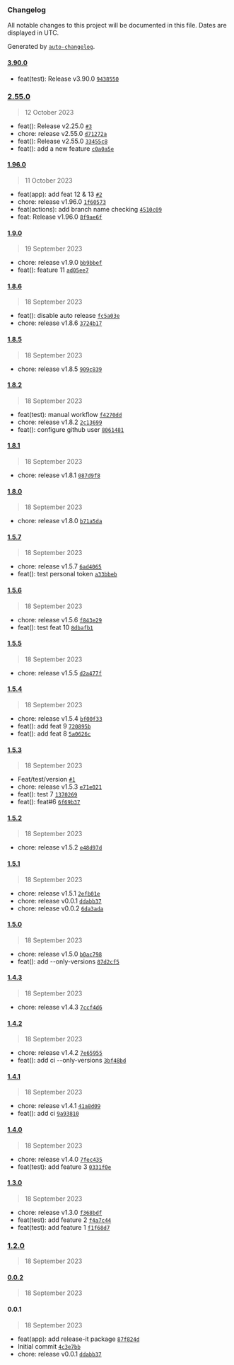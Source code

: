 ### Changelog

All notable changes to this project will be documented in this file. Dates are displayed in UTC.

Generated by [`auto-changelog`](https://github.com/CookPete/auto-changelog).

#### [3.90.0](https://github.com/ahmed-khateeb/versioning/compare/2.55.0...3.90.0)

- feat(test): Release v3.90.0 [`9438550`](https://github.com/ahmed-khateeb/versioning/commit/9438550bac6e81b3201b3eb2b0bc28bda75660c1)

### [2.55.0](https://github.com/ahmed-khateeb/versioning/compare/1.96.0...2.55.0)

> 12 October 2023

- feat(): Release v2.25.0 [`#3`](https://github.com/ahmed-khateeb/versioning/pull/3)
- chore: release v2.55.0 [`d71272a`](https://github.com/ahmed-khateeb/versioning/commit/d71272a3a76b183b9e09e5d2d61c21cfc944b19b)
- feat(): Release v2.55.0 [`33455c8`](https://github.com/ahmed-khateeb/versioning/commit/33455c8848b3dc064c818694866666a0143d65b1)
- feat(): add a new feature [`c0a0a5e`](https://github.com/ahmed-khateeb/versioning/commit/c0a0a5e1687b9c448d52fa0c8cac3f659b8be359)

#### [1.96.0](https://github.com/ahmed-khateeb/versioning/compare/1.9.0...1.96.0)

> 11 October 2023

- feat(app): add feat 12 & 13 [`#2`](https://github.com/ahmed-khateeb/versioning/pull/2)
- chore: release v1.96.0 [`1f60573`](https://github.com/ahmed-khateeb/versioning/commit/1f60573f61b64b4c49ef1f030d0538646275641c)
- feat(actions): add branch name checking [`4510c09`](https://github.com/ahmed-khateeb/versioning/commit/4510c099061e46dc7d3147a5c601ef83df473ed9)
- feat: Release v1.96.0 [`8f9ae6f`](https://github.com/ahmed-khateeb/versioning/commit/8f9ae6fd97c52c21afd4b6a27dc6d079851d23c7)

#### [1.9.0](https://github.com/ahmed-khateeb/versioning/compare/1.8.6...1.9.0)

> 19 September 2023

- chore: release v1.9.0 [`bb9bbef`](https://github.com/ahmed-khateeb/versioning/commit/bb9bbefb2953c579cd079215ead1e6368d18b2d3)
- feat(): feature 11 [`ad05ee7`](https://github.com/ahmed-khateeb/versioning/commit/ad05ee71f886fbb97cd0a23ce699bb2a59dc7ced)

#### [1.8.6](https://github.com/ahmed-khateeb/versioning/compare/1.8.5...1.8.6)

> 18 September 2023

- feat(): disable auto release [`fc5a03e`](https://github.com/ahmed-khateeb/versioning/commit/fc5a03e6e3b1d8ca4f4d352bb66fe3acee42dfe3)
- chore: release v1.8.6 [`3724b17`](https://github.com/ahmed-khateeb/versioning/commit/3724b17da591db8fa9615dc2ef8a95d14928ca1e)

#### [1.8.5](https://github.com/ahmed-khateeb/versioning/compare/1.8.2...1.8.5)

> 18 September 2023

- chore: release v1.8.5 [`909c839`](https://github.com/ahmed-khateeb/versioning/commit/909c839ac136628c4e99b2bf7f888e4ecff9c231)

#### [1.8.2](https://github.com/ahmed-khateeb/versioning/compare/1.8.1...1.8.2)

> 18 September 2023

- feat(test): manual workflow [`f4270dd`](https://github.com/ahmed-khateeb/versioning/commit/f4270dd465a81f2c338747eec4f06160e83b6f35)
- chore: release v1.8.2 [`2c13699`](https://github.com/ahmed-khateeb/versioning/commit/2c136999222b23777ebb268c65352f1c21840ce5)
- feat(): configure github user [`8061481`](https://github.com/ahmed-khateeb/versioning/commit/8061481f3ba9f4b766a0d1e252aff103d550c1d6)

#### [1.8.1](https://github.com/ahmed-khateeb/versioning/compare/1.8.0...1.8.1)

> 18 September 2023

- chore: release v1.8.1 [`087d9f8`](https://github.com/ahmed-khateeb/versioning/commit/087d9f867d790960a1fb79c7917855e8acf9bb2c)

#### [1.8.0](https://github.com/ahmed-khateeb/versioning/compare/1.5.7...1.8.0)

> 18 September 2023

- chore: release v1.8.0 [`b71a5da`](https://github.com/ahmed-khateeb/versioning/commit/b71a5da3d0c5c2e2d411a8c33190fa554556c401)

#### [1.5.7](https://github.com/ahmed-khateeb/versioning/compare/1.5.6...1.5.7)

> 18 September 2023

- chore: release v1.5.7 [`6ad4065`](https://github.com/ahmed-khateeb/versioning/commit/6ad40655b3fecc0dd9a8b95ffe81d6396d48b6d0)
- feat(): test personal token [`a33bbeb`](https://github.com/ahmed-khateeb/versioning/commit/a33bbebbe0c015a1b8753dec34ad0c40979d40f3)

#### [1.5.6](https://github.com/ahmed-khateeb/versioning/compare/1.5.5...1.5.6)

> 18 September 2023

- chore: release v1.5.6 [`f843e29`](https://github.com/ahmed-khateeb/versioning/commit/f843e29a48cdbaf06b33fef079f653c25629e057)
- feat(): test feat 10 [`8dbafb1`](https://github.com/ahmed-khateeb/versioning/commit/8dbafb1c7156d1c918bc9a72faa6ca54329ae654)

#### [1.5.5](https://github.com/ahmed-khateeb/versioning/compare/1.5.4...1.5.5)

> 18 September 2023

- chore: release v1.5.5 [`d2a477f`](https://github.com/ahmed-khateeb/versioning/commit/d2a477fcf5ec3eadf4615c752d71c30731ad890b)

#### [1.5.4](https://github.com/ahmed-khateeb/versioning/compare/1.5.3...1.5.4)

> 18 September 2023

- chore: release v1.5.4 [`bf00f33`](https://github.com/ahmed-khateeb/versioning/commit/bf00f335f7e4071ffa932a7075dfbe372cae1c59)
- feat(): add feat 9 [`720895b`](https://github.com/ahmed-khateeb/versioning/commit/720895bd28befd2ae8721295010afe03ac135861)
- feat(): add feat 8 [`5a0626c`](https://github.com/ahmed-khateeb/versioning/commit/5a0626c733bc7a1d2331ccdacf1521cb992f6013)

#### [1.5.3](https://github.com/ahmed-khateeb/versioning/compare/1.5.2...1.5.3)

> 18 September 2023

- Feat/test/version [`#1`](https://github.com/ahmed-khateeb/versioning/pull/1)
- chore: release v1.5.3 [`e71e021`](https://github.com/ahmed-khateeb/versioning/commit/e71e021c9b1b7f0ee79bbc049ce8bdbbdd8e83e2)
- feat(): test 7 [`1370269`](https://github.com/ahmed-khateeb/versioning/commit/13702698ccbc8e7cb6199143a32921f6a7c7655e)
- feat(): feat#6 [`6f69b37`](https://github.com/ahmed-khateeb/versioning/commit/6f69b37e596b882c15338b26f8f427e33db04f87)

#### [1.5.2](https://github.com/ahmed-khateeb/versioning/compare/1.5.1...1.5.2)

> 18 September 2023

- chore: release v1.5.2 [`e48d97d`](https://github.com/ahmed-khateeb/versioning/commit/e48d97d00ae1e93bd4cbcb888e60c34657be91a8)

#### [1.5.1](https://github.com/ahmed-khateeb/versioning/compare/1.5.0...1.5.1)

> 18 September 2023

- chore: release v1.5.1 [`2efb01e`](https://github.com/ahmed-khateeb/versioning/commit/2efb01edb898a0219c7a1fd33b406bd00b31b561)
- chore: release v0.0.1 [`ddabb37`](https://github.com/ahmed-khateeb/versioning/commit/ddabb37980bb1c05691002607ab913125ec4a5ca)
- chore: release v0.0.2 [`6da3ada`](https://github.com/ahmed-khateeb/versioning/commit/6da3ada6557db6efb86c5d1304ea7d7e3ba91576)

#### [1.5.0](https://github.com/ahmed-khateeb/versioning/compare/1.4.3...1.5.0)

> 18 September 2023

- chore: release v1.5.0 [`b0ac798`](https://github.com/ahmed-khateeb/versioning/commit/b0ac798b1c2205810fe3b6cc8605fb0933c720c8)
- feat(): add --only-versions [`87d2cf5`](https://github.com/ahmed-khateeb/versioning/commit/87d2cf5ed9500cae1eef33aa1fd209519e23cba4)

#### [1.4.3](https://github.com/ahmed-khateeb/versioning/compare/1.4.2...1.4.3)

> 18 September 2023

- chore: release v1.4.3 [`7ccf4d6`](https://github.com/ahmed-khateeb/versioning/commit/7ccf4d60165e29fd6e99af2f669c5f90ac1d9060)

#### [1.4.2](https://github.com/ahmed-khateeb/versioning/compare/1.4.1...1.4.2)

> 18 September 2023

- chore: release v1.4.2 [`7e65955`](https://github.com/ahmed-khateeb/versioning/commit/7e65955f3ac635ec9a2241069b81dfe8861c05b8)
- feat(): add ci --only-versions [`3bf48bd`](https://github.com/ahmed-khateeb/versioning/commit/3bf48bd143c832305a15fb5147c938c367ebb057)

#### [1.4.1](https://github.com/ahmed-khateeb/versioning/compare/1.4.0...1.4.1)

> 18 September 2023

- chore: release v1.4.1 [`41a8d09`](https://github.com/ahmed-khateeb/versioning/commit/41a8d09078b7d2586a60f5f34d8c1d32fbdfc22e)
- feat(): add ci [`9a93810`](https://github.com/ahmed-khateeb/versioning/commit/9a93810487e553aa1634c92b98737e5b9bab42ac)

#### [1.4.0](https://github.com/ahmed-khateeb/versioning/compare/1.3.0...1.4.0)

> 18 September 2023

- chore: release v1.4.0 [`7fec435`](https://github.com/ahmed-khateeb/versioning/commit/7fec4353a7c6fcf76e9e033b6a25a40eac0b7e33)
- feat(test): add feature 3 [`0331f0e`](https://github.com/ahmed-khateeb/versioning/commit/0331f0e8e3639403a58fec95e578bcb6c8a38dea)

#### [1.3.0](https://github.com/ahmed-khateeb/versioning/compare/1.2.0...1.3.0)

> 18 September 2023

- chore: release v1.3.0 [`f368bdf`](https://github.com/ahmed-khateeb/versioning/commit/f368bdf621de12042d6c3e47b7332265497e8143)
- feat(test): add feature 2 [`f4a7c44`](https://github.com/ahmed-khateeb/versioning/commit/f4a7c44ed21fb471430fd13e7259fa7f63774280)
- feat(test): add feature 1 [`f1f68d7`](https://github.com/ahmed-khateeb/versioning/commit/f1f68d77717684acd12f585ff2cfd6bc91c265a3)

### [1.2.0](https://github.com/ahmed-khateeb/versioning/compare/0.0.2...1.2.0)

> 18 September 2023

#### [0.0.2](https://github.com/ahmed-khateeb/versioning/compare/0.0.1...0.0.2)

> 18 September 2023

#### 0.0.1

> 18 September 2023

- feat(app): add release-it package [`87f824d`](https://github.com/ahmed-khateeb/versioning/commit/87f824d9ef07dcbd0ef900a012253bbb85e27dfb)
- Initial commit [`4c3e7bb`](https://github.com/ahmed-khateeb/versioning/commit/4c3e7bbfe02847ca6ee762e99603175fcaf5ed84)
- chore: release v0.0.1 [`ddabb37`](https://github.com/ahmed-khateeb/versioning/commit/ddabb37980bb1c05691002607ab913125ec4a5ca)
